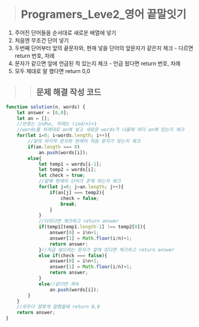 ><h1>Programers_Leve2_영어 끝말잇기</h1>
1. 주어진 단어들을 순서대로 새로운 배열에 넣기
2. 처음엔 무조건 단어 넣기
3. 두번째 단어부터 앞의 끝문자와, 현재 넣을 단어의 앞문자가 같은지 체크 - 다르면 return 번호, 차례
4. 문자가 같으면 앞에 언급된 적 있는지 체크 - 언급 됬다면 return 번호, 차례
5. 모두 제대로 말 했다면 return 0,0

>><h2>문제 해결 작성 코드</h2>
```javascript
function solution(n, words) {
    let answer = [0,0];
    let an = [];
    //번호는 ind%n, 차례는 (ind/n)+1
    //words를 차례대로 an에 넣고 새로운 words가 나올때 마다 an에 있는지 체크
    for(let i=0; i<words.length; i++){
        //앞의 마지막 문자와 현재의 처음 문자가 맞는지 체크
        if(an.length === 0)
            an.push(words[i]);
        else{
            let temp1 = words[i-1];
            let temp2 = words[i];
            let check = true;
            //앞에 현재의 단어가 존재 하는지 체크
            for(let j=0; j<an.length; j++){
                if(an[j] === temp2){
                    check = false;
                    break;
                }
            }
            //다르다면 체크하고 return answer
            if(temp1[temp1.length-1] !== temp2[0]){
                answer[0] = i%n+1;
                answer[1] = Math.floor(i/n)+1;
                return answer;
            }//지금 넣으려는 문자가 앞에 있다면 체크하고 return answer
            else if(check === false){
                answer[0] = i%n+1;
                answer[1] = Math.floor(i/n)+1;
                return answer;
            }
            else//같다면 계속
                an.push(words[i]);
        }
    }
    //모두다 알맞게 말했을때 return 0,0
    return answer;
}
```
